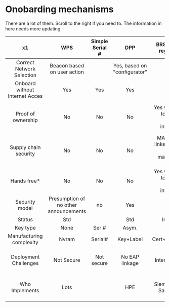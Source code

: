 # Onobarding mechanisms

There are a lot of them.  Scroll to the right if you need to.  The information in here needs more updating.


|  x1 | WPS | Simple Serial # | DPP | BRSKI w/pre-registration | BRSKI with POP no pre-registration | BRSKI / THREAD | OCF | Alljoyn | Bluetooth | EAP-NOOB | Intel SDO | 3G/4G/5G | LoRaWAN |
|:---:|:---:|:---:|:---:|:---:|:---:|:---:|:---:|:---:|:---:|:---:|:---:|:---:|:---:|
| Correct Network Selection | Beacon based on user action |   | Yes, based on "configurator" | Hunt | Hunt |   | SoftAP / Beacon | Yes | Via Manual Pairing | Hunt |    |  | |
| Onboard without Internet Acces  | Yes | Yes | Yes | No | Yes | No | Yes | Yes | Yes | Yes | Yes | No | |
| Proof of ownership | No | No | No | Yes when linked to sales or system integrators | Yes when linked to sales or system integrators | Yes when linked to sales or system integrators | Yes | Yes | No | No | Yes | | |
| Supply chain security | No | No | No | MASA can be linked to supply chain management tools |   | MASA can be linked to supply chain management tools | No | No | No | No |   | | |
| Hands free* | No | No | No | Yes when linked to sales or system integrators | No | Yes with a MASA | No | No | Not with proof of posession | No | Yes | Yes? | |
| Security model | Presumption of no other announcements | no | Yes | Yes | Yes |   | Yes |   | No real PoP | Dynamic Code Gen | Yes | | |
| Status | Std |   | Std | In stream | Beginning |   | Std | Std | Std | Beginning |   | | |
| Key type | None | Ser # | Asym. | X.509 | X.509+private |   | Asym | Asym | Asym | Asym | Asym | | |
| Manufacturing complexity | Nvram | Serial# | Key+Label | Cert+Registration | Cert+label |   | Key+Label | Key+Label | Minimal | Dynamic Code Gen |   | SIM/SoftCIM | |
| Deployment Challenges | Not Secure | Not secure | No EAP linkage | Internet access | Scan required |   | Scan required and no EAP | No EAP linkage |   |   | SDO components | | |
| Who Implements | Lots |   | HPE | Siemens, Cisco, Sandelmann  |   | Siemens, NXP, Sandelmann, SILABs |   |   | Everyone |   | Intel, ARM || |
